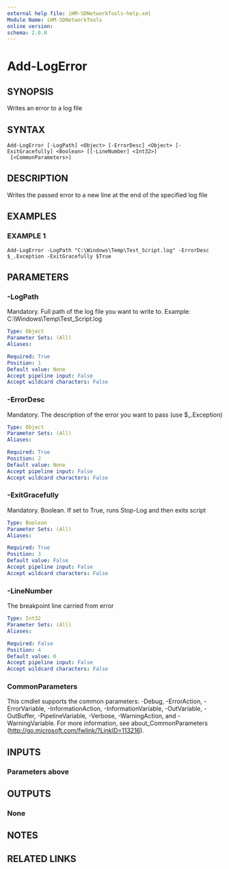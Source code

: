 ```yaml
---
external help file: iHM-SDNetworkTools-help.xml
Module Name: iHM-SDNetworkTools
online version:
schema: 2.0.0
---
```


# Add-LogError

## SYNOPSIS
Writes an error to a log file

## SYNTAX

```
Add-LogError [-LogPath] <Object> [-ErrorDesc] <Object> [-ExitGracefully] <Boolean> [[-LineNumber] <Int32>]
 [<CommonParameters>]
```

## DESCRIPTION
Writes the passed error to a new line at the end of the specified log file

## EXAMPLES

### EXAMPLE 1
```
Add-LogError -LogPath "C:\Windows\Temp\Test_Script.log" -ErrorDesc $_.Exception -ExitGracefully $True
```

## PARAMETERS

### -LogPath
Mandatory.
Full path of the log file you want to write to.
Example: C:\Windows\Temp\Test_Script.log

```yaml
Type: Object
Parameter Sets: (All)
Aliases:

Required: True
Position: 1
Default value: None
Accept pipeline input: False
Accept wildcard characters: False
```

### -ErrorDesc
Mandatory.
The description of the error you want to pass (use $_.Exception)

```yaml
Type: Object
Parameter Sets: (All)
Aliases:

Required: True
Position: 2
Default value: None
Accept pipeline input: False
Accept wildcard characters: False
```

### -ExitGracefully
Mandatory.
Boolean.
If set to True, runs Stop-Log and then exits script

```yaml
Type: Boolean
Parameter Sets: (All)
Aliases:

Required: True
Position: 3
Default value: False
Accept pipeline input: False
Accept wildcard characters: False
```

### -LineNumber
The breakpoint line carried from error

```yaml
Type: Int32
Parameter Sets: (All)
Aliases:

Required: False
Position: 4
Default value: 0
Accept pipeline input: False
Accept wildcard characters: False
```

### CommonParameters
This cmdlet supports the common parameters: -Debug, -ErrorAction, -ErrorVariable, -InformationAction, -InformationVariable, -OutVariable, -OutBuffer, -PipelineVariable, -Verbose, -WarningAction, and -WarningVariable.
For more information, see about_CommonParameters (http://go.microsoft.com/fwlink/?LinkID=113216).

## INPUTS

### Parameters above
## OUTPUTS

### None
## NOTES

## RELATED LINKS
